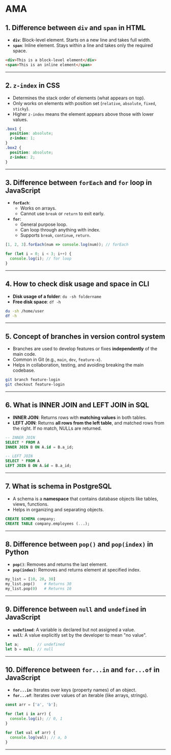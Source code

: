 
# AMA

## 1. Difference between `div` and `span` in HTML

- **`div`**: Block-level element. Starts on a new line and takes full width.
- **`span`**: Inline element. Stays within a line and takes only the required space.

```html
<div>This is a block-level element</div>
<span>This is an inline element</span>
```

---

## 2. `z-index` in CSS

- Determines the stack order of elements (what appears on top).
- Only works on elements with position set (`relative`, `absolute`, `fixed`, `sticky`).
- Higher `z-index` means the element appears above those with lower values.

```css
.box1 {
  position: absolute;
  z-index: 1;
}
.box2 {
  position: absolute;
  z-index: 2;
}
```

---

## 3. Difference between `forEach` and `for` loop in JavaScript

- **`forEach`**:
  - Works on arrays.
  - Cannot use `break` or `return` to exit early.
- **`for`**:
  - General purpose loop.
  - Can loop through anything with index.
  - Supports `break`, `continue`, `return`.

```js
[1, 2, 3].forEach(num => console.log(num)); // forEach

for (let i = 0; i < 3; i++) {
  console.log(i); // for loop
}
```

---

## 4. How to check disk usage and space in CLI

- **Disk usage of a folder**: `du -sh foldername`
- **Free disk space**: `df -h`

```bash
du -sh /home/user
df -h
```

---

## 5. Concept of branches in version control system

- Branches are used to develop features or fixes **independently** of the main code.
- Common in Git (e.g., `main`, `dev`, `feature-x`).
- Helps in collaboration, testing, and avoiding breaking the main codebase.

```bash
git branch feature-login
git checkout feature-login
```

---

## 6. What is INNER JOIN and LEFT JOIN in SQL

- **INNER JOIN**: Returns rows with **matching values** in both tables.
- **LEFT JOIN**: Returns **all rows from the left table**, and matched rows from the right. If no match, NULLs are returned.

```sql
-- INNER JOIN
SELECT * FROM A
INNER JOIN B ON A.id = B.a_id;

-- LEFT JOIN
SELECT * FROM A
LEFT JOIN B ON A.id = B.a_id;
```

---

## 7. What is schema in PostgreSQL

- A schema is a **namespace** that contains database objects like tables, views, functions.
- Helps in organizing and separating objects.

```sql
CREATE SCHEMA company;
CREATE TABLE company.employees (...);
```

---

## 8. Difference between `pop()` and `pop(index)` in Python

- **`pop()`**: Removes and returns the last element.
- **`pop(index)`**: Removes and returns element at specified index.

```python
my_list = [10, 20, 30]
my_list.pop()    # Returns 30
my_list.pop(0)   # Returns 10
```

---

## 9. Difference between `null` and `undefined` in JavaScript

- **`undefined`**: A variable is declared but not assigned a value.
- **`null`**: A value explicitly set by the developer to mean "no value".

```js
let a;        // undefined
let b = null; // null
```

---

## 10. Difference between `for...in` and `for...of` in JavaScript

- **`for...in`**: Iterates over keys (property names) of an object.
- **`for...of`**: Iterates over values of an iterable (like arrays, strings).

```js
const arr = ['a', 'b'];

for (let i in arr) {
  console.log(i); // 0, 1
}

for (let val of arr) {
  console.log(val); // a, b
}
```

---
